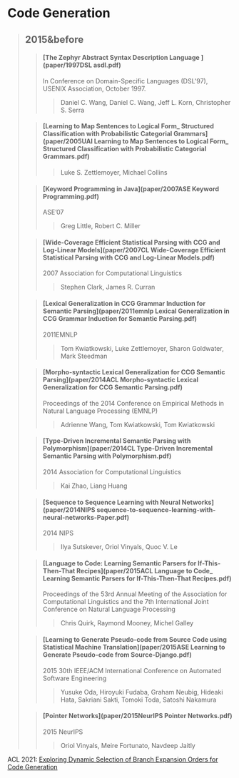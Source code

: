 # Code Generation

> ## 2015&before
>
> >#### [The Zephyr Abstract Syntax Description Language  ](paper/1997DSL asdl.pdf)
> >
> >In Conference on Domain-Specific Languages (DSL'97), USENIX Association, October 1997.  
> >
> >>Daniel C. Wang, Daniel C. Wang, Jeff L. Korn, Christopher S. Serra
>
> >#### [Learning to Map Sentences to Logical Form_ Structured Classification with Probabilistic Categorial Grammars](paper/2005UAI Learning to Map Sentences to Logical Form_ Structured Classification with Probabilistic Categorial Grammars.pdf)  
> >
> >>Luke S. Zettlemoyer, Michael Collins
> >>
> >>
>
> >#### [Keyword Programming in Java](paper/2007ASE Keyword Programming.pdf)
> >
> >ASE’07  
> >
> >> Greg Little, Robert C. Miller
>
> >#### [Wide-Coverage Efficient Statistical Parsing with CCG and Log-Linear Models](paper/2007CL Wide-Coverage Efficient Statistical Parsing with CCG and Log-Linear Models.pdf) 
> >
> >2007 Association for Computational Linguistics
> >
> >>Stephen Clark, James R. Curran
>
> > #### [Lexical Generalization in CCG Grammar Induction for Semantic Parsing](paper/2011emnlp Lexical Generalization in CCG Grammar Induction for Semantic Parsing.pdf)
> >
> > 2011EMNLP
> >
> > > Tom Kwiatkowski, Luke Zettlemoyer, Sharon Goldwater, Mark Steedman
>
> > #### [Morpho-syntactic Lexical Generalization for CCG Semantic Parsing](paper/2014ACL Morpho-syntactic Lexical Generalization for CCG Semantic Parsing.pdf)
> >
> > Proceedings of the 2014 Conference on Empirical Methods in Natural Language Processing (EMNLP)
> >
> > > Adrienne Wang, Tom Kwiatkowski, Tom Kwiatkowski
>
> > #### [Type-Driven Incremental Semantic Parsing with Polymorphism](paper/2014CL Type-Driven Incremental Semantic Parsing with Polymorphism.pdf)
> > 
> > 2014 Association for Computational Linguistics
> > 
> > > Kai Zhao, Liang Huang
>
> > #### [Sequence to Sequence Learning with Neural Networks](paper/2014NIPS sequence-to-sequence-learning-with-neural-networks-Paper.pdf)
> > 
> > 2014 NIPS
> > 
> > > Ilya Sutskever, Oriol Vinyals, Quoc V. Le
>
> > #### [Language to Code: Learning Semantic Parsers for If-This-Then-That Recipes](paper/2015ACL Language to Code_ Learning Semantic Parsers for If-This-Then-That Recipes.pdf)
> > 
> > Proceedings of the 53rd Annual Meeting of the Association for Computational Linguistics and the 7th International Joint Conference on Natural Language Processing
> > 
> > > Chris Quirk, Raymond Mooney, Michel Galley
>
> > #### [Learning to Generate Pseudo-code from Source Code using Statistical Machine Translation](paper/2015ASE Learning to Generate Pseudo-code from Source-Django.pdf)
> > 
> > 2015 30th IEEE/ACM International Conference on Automated Software Engineering
> > 
> > > Yusuke Oda, Hiroyuki Fudaba, Graham Neubig, Hideaki Hata, Sakriani Sakti, Tomoki Toda, Satoshi Nakamura
>
> > #### [Pointer Networks](paper/2015NeurIPS Pointer Networks.pdf)
> > 
> > 2015 NeurIPS
> > 
> > > Oriol Vinyals, Meire Fortunato, Navdeep Jaitly




ACL 2021: [Exploring Dynamic Selection of Branch Expansion Orders for Code Generation](./paper/2021%20Exploring%20Dynamic%20Selection%20of%20Branch%20Expansion%20Orders%20for%20Code%20Generation.pdf)
